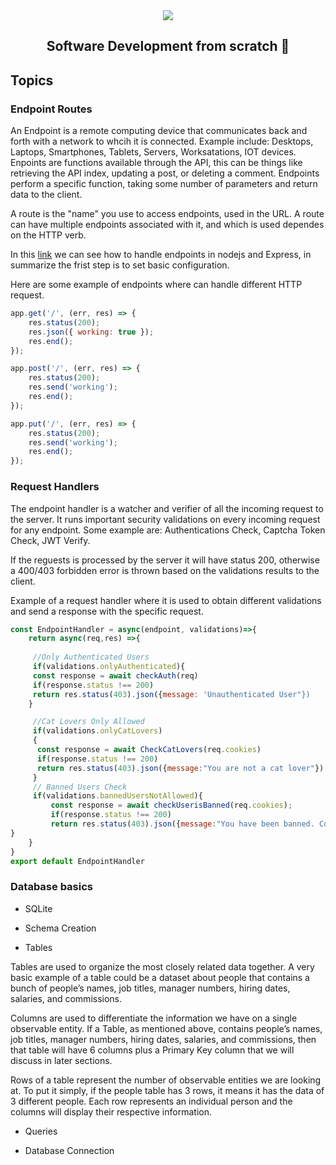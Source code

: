 <div align="center">
  <img src="https://uploads-ssl.webflow.com/5eb2f56932c3562feab232e3/5f73550d00249e7e96c9f3de_Logo.png">
</div>
<h2 align="center">Software Development from scratch 🤖</h2>

## Topics
### Endpoint Routes

An Endpoint is a remote computing device that communicates back and forth with a network to whcih it is connected. Example include: Desktops, Laptops, Smartphones, Tablets, Servers, Worksatations, IOT devices. Enpoints are functions available through the API, this can be things like retrieving the API index, updating a post, or deleting a comment. Endpoints perform a specific function, taking some number of parameters and return data to the client. 

A route is the "name" you use to access endpoints, used in the URL. A route can have multiple endpoints associated with it, and which is used dependes on the HTTP verb. 

In this [link](https://medium.com/@wlodarczyk_j/tutorial-handling-endpoints-in-node-js-and-express-ce26cb550c28) we can see how to handle endpoints in nodejs and Express, in summarize the frist step is to set basic configuration.

Here are some example of endpoints where can handle different HTTP request.
```javascript
app.get('/', (err, res) => {
	res.status(200);
	res.json({ working: true });
	res.end();
});

app.post('/', (err, res) => {
	res.status(200);
	res.send('working');
	res.end();
});

app.put('/', (err, res) => {
	res.status(200);
	res.send('working');
	res.end();
});
```
### Request Handlers

The endpoint handler is a watcher and verifier of all the incoming request to the server. It runs important security validations on every incoming request for any endpoint. Some example are: Authentications Check, Captcha Token Check, JWT Verify.

If the reguests is processed by the server it will have status 200, otherwise a 400/403 forbidden error is thrown based on the validations results to the client. 

Example of a request handler where it is used to obtain different validations and send a response with the specific request. 
```javascript
const EndpointHandler = async(endpoint, validations)=>{
    return async(req,res) =>{
     
     //Only Authenticated Users
     if(validations.onlyAuthenticated){
     const response = await checkAuth(req)
     if(response.status !== 200)
     return res.status(403).json({message: 'Unauthenticated User"})
    }

     //Cat Lovers Only Allowed
     if(validations.onlyCatLovers)
     {
      const response = await CheckCatLovers(req.cookies)
      if(response.status !== 200)
      return res.status(403).json({message:"You are not a cat lover"})
     }
     // Banned Users Check
     if(validations.bannedUsersNotAllowed){
         const response = await checkUserisBanned(req.cookies);
         if(response.status !== 200)
         return res.status(403).json({message:"You have been banned. Contact Group Admin"});
}
    }
}
export default EndpointHandler
```

### Database basics



* SQLite

* Schema Creation

* Tables

Tables are used to organize the most closely related data together. A very basic example of a table could be a dataset about people that contains a bunch of people’s names, job titles, manager numbers, hiring dates, salaries, and commissions.

Columns are used to differentiate the information we have on a single observable entity. If a Table, as mentioned above, contains people’s names, job titles, manager numbers, hiring dates, salaries, and commissions, then that table will have 6 columns plus a Primary Key column that we will discuss in later sections.

Rows of a table represent the number of observable entities we are looking at. To put it simply, if the people table has 3 rows, it means it has the data of 3 different people. Each row represents an individual person and the columns will display their respective information.

* Queries

* Database Connection

